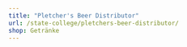 ```yaml
---
title: "Pletcher's Beer Distributor"
url: /state-college/pletchers-beer-distributor/
shop: Getränke
---
```

